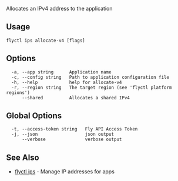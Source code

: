 Allocates an IPv4 address to the application

## Usage
~~~
flyctl ips allocate-v4 [flags]
~~~

## Options

~~~
  -a, --app string      Application name
  -c, --config string   Path to application configuration file
  -h, --help            help for allocate-v4
  -r, --region string   The target region (see 'flyctl platform regions')
      --shared          Allocates a shared IPv4
~~~

## Global Options

~~~
  -t, --access-token string   Fly API Access Token
  -j, --json                  json output
      --verbose               verbose output
~~~

## See Also

* [flyctl ips](/docs/flyctl/ips/)	 - Manage IP addresses for apps

